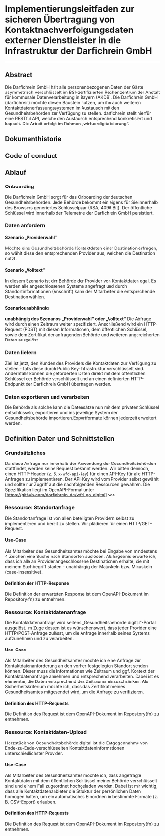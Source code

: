 # Implementierungsleitfaden zur sicheren Übertragung von Kontaktnachverfolgungsdaten externer Dienstleister in die Infrastruktur der Darfichrein GmbH
----
## Abstract
Die Darfichrein GmbH hält alle personenbezogenen Daten der Gäste asymmetrisch verschlüsselt im BSI-zertifizierten Rechenzentrum der Anstalt für kommunale Datenverarbeitung in Bayern (AKDB). 
Die Darfichrein GmbH (darfichrein) möchte diesen Baustein nutzen, um ihn auch weiteren Kontaktdatenerfassungssystemen im Austausch mit den Gesundheitsbehörden zur Verfügung zu stellen.
darfichrein stellt hierfür eine RESTful API, welche den Austausch entsprechend konkretisiert und kapselt.
Die Arbeit erfolgt im Rahmen „wirfuerdigitalisierung“.

## Dokumenthistorie



## Code of conduct


## Ablauf
### Onboarding
Die Darfichrein GmbH sorgt für das Onboarding der deutschen Gesundheitsbehörden. Jede Behörde bekommt ein eigens für Sie innerhalb des Browsers generiertes Schlüsselpaar (RSA, 4096 Bit). Der öffentliche Schlüssel wird innerhalb der Telemetrie der Darfichrein GmbH persistiert.
### Daten anfordern
#### Szenario „Providerwahl“
Möchte eine Gesundheitsbehörde Kontaktdaten einer Destination erfragen, so wählt diese den entsprechenden Provider aus, welchen die Destination nutzt. 
#### Szenario „Volltext“
In diesem Szenario ist der Behörde der Provider von Kontaktdaten egal. Es werden alle angeschlossenen Systeme angefragt und durch Standortinformationen (Anschrift) kann der Mitarbeiter die entsprechende Destination wählen.
#### Szenariounabhängig
__unabhängig des Szenarios „Providerwahl“ oder „Volltext“__
Die Abfrage wird durch einen Zeitraum weiter spezifiziert. Anschließend wird ein HTTP-Request (POST) mit diesen Informationen, dem öffentlichen Schlüssel, sowie  dem Zertifikat der anfragenden Behörde und weiteren angereicherten Daten ausgelöst.
### Daten liefern
Ziel ist jetzt, den Kunden des Providers die Kontaktdaten zur Verfügung zu stellen - falls diese durch Public Key-Infrastruktur verschlüsselt sind. Andernfalls können die geforderten Daten direkt mit dem öffentlichen Schlüssel der Behörde verschlüsselt und an einen definierten HTTP-Endpunkt der Darfichrein GmbH übertragen werden.
### Daten exportieren und verarbeiten
Die Behörde als solche kann die Datensätze nun mit dem privaten Schlüssel entschlüsseln, exportieren und ins jeweilige System der Gesundheitsbehörde importieren.Exportformate können jederzeit erweitert werden.

## Definition Daten und Schnittstellen
### Grundsätzliches
Da diese Anfrage nur innerhalb der Anwendung der Gesundheitsbehörden stattfindet, werden keine Request bekannt werden.
Wir bitten dennoch, einen HTTP-Header (z. B. `x-wfd-api-key`) für einen API-Key für alle HTTP-Anfragen zu implementieren. Der API-Key wird vom Provider selbst gewählt und sollte nur Zugriff auf die nachfolgenden Ressourcen gewähren.
Die Spezifikation liegt im OpenAPI-Format unter [https://github.com/darfichrein-de/wfd-ga-digital] vor.

### Ressource: Standortanfrage
Die Standortanfrage ist von allen beteiligten Providern selbst zu implementieren und bereit zu stellen.
Wir plädieren für einen HTTP/GET-Request.

#### Use-Case
Als Mitarbeiter des Gesundheitsamtes möchte bei Eingabe von mindestens 4 Zeichen eine Suche nach Standorten auslösen. Als Ergebnis erwarte ich, dass ich alle an Provider angeschlossene Destinationen erhalte, die mit meinem Suchbegriff starten - unabhängig der Majuskeln bzw. Minuskeln (case-insensitive).

#### Definition der HTTP-Response
Die Definition der erwarteten Response ist dem OpenAPI-Dokument im Repository(fn) zu entnehmen.

### Ressource: Kontaktdatenanfrage
Die Kontaktdatenanfrage wird seitens „Gesundheitsbehörde digital“-Portal ausgelöst. Im Zuge dessen ist es wünschenswert, dass jeder Provider eine HTTP/POST-Anfrage zulässt, um die Anfrage innerhalb seines Systems aufzunehmen und zu verarbeiten.
#### Use-Case
Als Mitarbeiter des Gesundheitsamtes möchte ich eine Anfrage zur Kontaktdatenanforderung an den vorher festgelegten Standort senden können. Dieser muss die Informationen wie Zeitraum und ggf. Kontext der Kontaktdatenanfrage annehmen und entsprechend verarbeiten. Dabei ist es elementar, die Daten entsprechend des Zeitraums einzuschränken. Als Sicherheitskriterium möchte ich, dass das Zertifikat meines Gesundheitsamtes mitgesendet wird, um die Anfrage zu verifizieren.
#### Definition des HTTP-Requests
Die Definition des Request ist dem OpenAPI-Dokument im Repository(fn) zu entnehmen.

### Ressource: Kontaktdaten-Upload
Herzstück von Gesundheitsbehörde digital ist die Entgegennahme von Ende-zu-Ende-verschlüsselten Kontaktdateninformationen unterschiedlichster Provider.
#### Use-Case
Als Mitarbeiter des Gesundheitsamtes möchte ich, dass angefragte Kontaktdaten mit dem öffentlichen Schlüssel meiner Behörde verschlüsselt sind und einem Fall zugeordnet hochgeladen werden.
Dabei ist mir wichtig, dass alle Kontaktdatenanbieter die Struktur der persönlichen Daten homogen halten, um ein automatisches Einordnen in bestimmte Formate (z. B. CSV-Export) erlauben.
#### Definition des HTTP-Requests
Die Definition des Request ist dem OpenAPI-Dokument im Repository(fn) zu entnehmen.

